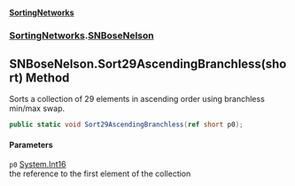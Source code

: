 #### [SortingNetworks](./index.md 'index')
### [SortingNetworks](./SortingNetworks.md 'SortingNetworks').[SNBoseNelson](./SortingNetworks-SNBoseNelson.md 'SortingNetworks.SNBoseNelson')
## SNBoseNelson.Sort29AscendingBranchless(short) Method
Sorts a collection of 29 elements in ascending order using branchless min/max swap.  
```csharp
public static void Sort29AscendingBranchless(ref short p0);
```
#### Parameters
<a name='SortingNetworks-SNBoseNelson-Sort29AscendingBranchless(short)-p0'></a>
`p0` [System.Int16](https://docs.microsoft.com/en-us/dotnet/api/System.Int16 'System.Int16')  
the reference to the first element of the collection  
  
